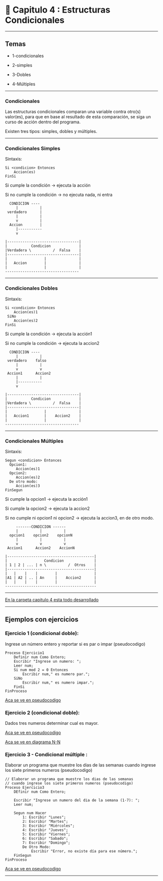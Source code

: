 # :book: Capitulo 4 : Estructuras Condicionales

---

## Temas 

- 1-condicionales 

- 2-simples

- 3-Dobles

- 4-Múltiples

---

### Condicionales 

Las estructuras condicionales comparan una variable contra otro(s) valor(es), para que en base al resultado de esta comparación, se siga un curso de acción dentro del programa.

Existen tres tipos: simples, dobles y múltiples.

---

### Condicionales Simples

Sintaxis:

```
Si <condicion> Entonces
    Accion(es)
FinSi
```

Si cumple la condición -> ejecuta la acción

Si no cumple la condición -> no ejecuta nada, ni entra


```
  CONDICION ----
     |          |
 verdadero      |
     |          |
     v          |
  Accion        |
     |-----------
     v
```


```
|---------------------------------|
|           Condicion             |
|Verdadera \          /  Falsa    |
|---------------------------------|
|                 |               |
|   Accion        |               |
|                 |               |
----------------------------------
```

---

###  Condicionales Dobles


Sintaxis:

```
Si <condicion> Entonces
    Accion(es)1
 SiNo
    Accion(es)2
FinSi
```

Si cumple la condición -> ejecuta la acción1

Si no cumple la condición -> ejecuta la accion2


```
  CONDICION ----
     |          |
 verdadero    falso
     |          |
     v          v
 Accion1      Accion2
     |          |
     |-----------
     v
```


```
|---------------------------------|
|           Condicion             |
|Verdadera \          /  Falsa    |
|---------------------------------|
|                 |               |
|   Accion1       |    Accion2    |
|                 |               |
----------------------------------
```

---

###  Condicionales Múltiples


Sintaxis:

```
Segun <condicion> Entonces
  Opcion1:
     Accion(es)1
  Opcion2:
     Accion(es)2
  De otro modo:
     Accion(es)3
FinSegun
```

Si cumple la opcion1 -> ejecuta la acción1

Si cumple la opcion2 -> ejecuta la accion2

Si no cumple ni opcion1 ni opcion2 -> ejecuta la accion3, en de otro modo.


```
     -------CONDICION ------
     |          |          |
  opcion1    opcion2    opcionN
     |          |          |
     v          v          v
 Accion1      Accion2    AccionN

```


```
|----------------------------------------|
|                 Condicion              |
| 1 | 2 | ... | n \          /  Otros    |
|----------------------------------------|
|   |    |    |        |                 |
|A1 | A2 | .. | An     |    Accion2      |
|   |    |    |        |                 |
------------------------------------------
```

---



[En la carpeta capitulo 4 esta todo desarrollado](https://github.com/eugenia1984/UTNFRSR-ingreso/tree/main/programacion/capitulo4)

---

## Ejemplos con ejercicios

### Ejercicio 1 (condicional doble):

Ingrese un número entero y reportar si es par o impar (pseudocodigo)

```
Proceso Ejercicio1
	Definir num Como Entero;
	Escribir "Ingrese un numero: ";
	Leer num;
	Si num mod 2 = 0 Entonces
		Escribir num," es numero par.";
	SiNo
		Escribir num," es numero impar.";
	FinSi
FinProceso
```

[Aca se ve en pseudocodigo](https://github.com/eugenia1984/UTNFRSR-ingreso/tree/main/programacion/capitulo4/ejericico1.psc)


### Ejercicio 2 (condicional doble):

Dados tres numeros determinar cual es mayor.

[Aca se ve en pseudocodigo](https://github.com/eugenia1984/UTNFRSR-ingreso/tree/main/programacion/capitulo4/ejericico2.psc)

[Aca se ve en diagrama N-N](https://github.com/eugenia1984/UTNFRSR-ingreso/tree/main/programacion/capitulo4/ejemplo2.png)


### Ejercicio 3 - Condicional múltiple :

Elaborar un programa que muestre los dias de las semanas cuando ingrese los siete primeros numeros (pseudocodigo)

```
// Elaborar un programa que muestre los dias de las semanas 
// cuando ingrese los siete primeros numeros (pseudocodigo)
Proceso Ejercicio3
	DEfinir num Como Entero;
	
	Escribir "Ingrese un numero del dia de la semana (1-7): ";
	Leer num;
	
	Segun num Hacer
		1: Escribir "Lunes";
		2: Escribir "Martes";
		3: Escribir "Miércoles";
		4: Escribir "Jueves";
		5: Escribir "Viernes";
		6: Escribir "Sabado";
		7: Escribir "Domingo";	
		De Otro Modo:
			Escribir "Error, no existe día para ese número.";
	FinSegun
FinProceso
```


[Aca se ve en pseudocodigo](https://github.com/eugenia1984/UTNFRSR-ingreso/tree/main/programacion/capitulo4/ejericico3.psc)

---